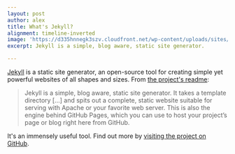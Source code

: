 ```yaml
---
layout: post
author: alex
title: What's Jekyll?
alignment: timeline-inverted
image: 'https://d335hnnegk3szv.cloudfront.net/wp-content/uploads/sites/621/cache/2015/05/Mobile-Friendly-Banner/2362180970.jpg'
excerpt: Jekyll is a simple, blog aware, static site generator.

---
```


[Jekyll](http://jekyllrb.com) is a static site generator, an open-source tool for creating simple yet powerful websites of all shapes and sizes. From [the project's readme](https://github.com/jekyll/jekyll/blob/master/README.markdown):

> Jekyll is a simple, blog aware, static site generator. It takes a template directory [...] and spits out a complete, static website suitable for serving with Apache or your favorite web server. This is also the engine behind GitHub Pages, which you can use to host your project’s page or blog right here from GitHub.

It's an immensely useful tool. Find out more by [visiting the project on GitHub](https://github.com/jekyll/jekyll).